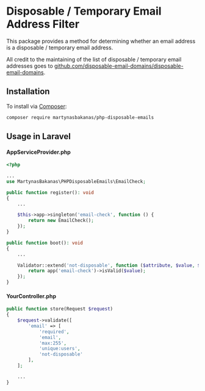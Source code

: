 # Disposable / Temporary Email Address Filter

This package provides a method for determining whether an email address is a disposable / temporary email address.

All credit to the maintaining of the list of disposable / temporary email addresses goes to [github.com/disposable-email-domains/disposable-email-domains](https://github.com/disposable-email-domains/disposable-email-domains).

## Installation

To install via [Composer](https://getcomposer.org/download/):

```bash
composer require martynasbakanas/php-disposable-emails
```

## Usage in Laravel

#### AppServiceProvider.php
```php
<?php

...
use MartynasBakanas\PHPDisposableEmails\EmailCheck;

public function register(): void
{
    ...

    $this->app->singleton('email-check', function () {
        return new EmailCheck();
    });
}

public function boot(): void
{
    ...

    Validator::extend('not-disposable', function ($attribute, $value, $parameters) {
        return app('email-check')->isValid($value);
    });
}
```

#### YourController.php
```php
public function store(Request $request)
{
    $request->validate([
        'email' => [
            'required',
            'email',
            'max:255',
            'unique:users',
            'not-disposable'
        ],
    ];

    ...
}

```